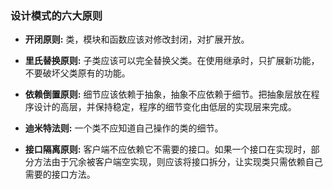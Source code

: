 ### 设计模式的六大原则


- **开闭原则:** 类，模块和函数应该对修改封闭，对扩展开放。

- **里氏替换原则:** 子类应该可以完全替换父类。在使用继承时，只扩展新功能，不要破坏父类原有的功能。

- **依赖倒置原则:** 细节应该依赖于抽象，抽象不应依赖于细节。把抽象层放在程序设计的高层，并保持稳定，程序的细节变化由低层的实现层来完成。

- **迪米特法则:** 一个类不应知道自己操作的类的细节。

- **接口隔离原则:** 客户端不应依赖它不需要的接口。如果一个接口在实现时，部分方法由于冗余被客户端空实现，则应该将接口拆分，让实现类只需依赖自己需要的接口方法。
